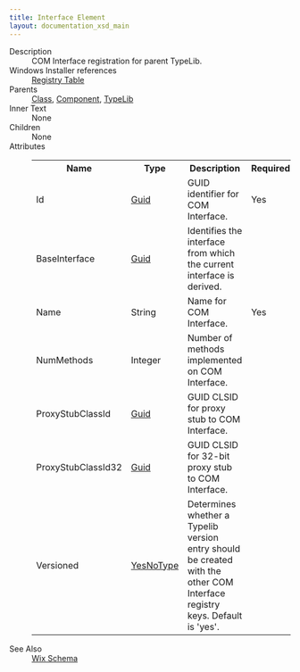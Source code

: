 ```yaml
---
title: Interface Element
layout: documentation_xsd_main
---
```

<dl>
  <dt>Description</dt>
  <dd>COM Interface registration for parent TypeLib.</dd>
  <dt>Windows Installer references</dt>
  <dd>
    <a href="http://msdn.microsoft.com/library/aa371168.aspx" target="_blank">Registry Table</a>
  </dd>
  <dt>Parents</dt>
  <dd>
    <a href="../wix/class">Class</a>, <a href="../wix/component">Component</a>, <a href="../wix/typelib">TypeLib</a></dd>
  <dt>Inner Text</dt>
  <dd>None</dd>
  <dt>Children</dt>
  <dd>None</dd>
  <dt>Attributes</dt>
  <dd>
    <table cellspacing="0" cellpadding="0" class="schema">
      <tr>
        <th width="15%">Name</th>
        <th width="15%">Type</th>
        <th width="65%">Description</th>
        <th width="15%">Required</th>
      </tr>
      <tr>
        <td>Id</td>
        <td><a href="../wix/simple_type_guid">Guid</a></td>
        <td>GUID identifier for COM Interface.</td>
        <td>Yes</td>
      </tr>
      <tr>
        <td>BaseInterface</td>
        <td><a href="../wix/simple_type_guid">Guid</a></td>
        <td>Identifies the interface from which the current interface is derived.</td>
        <td>&nbsp;</td>
      </tr>
      <tr>
        <td>Name</td>
        <td>String</td>
        <td>Name for COM Interface.</td>
        <td>Yes</td>
      </tr>
      <tr>
        <td>NumMethods</td>
        <td>Integer</td>
        <td>Number of methods implemented on COM Interface.</td>
        <td>&nbsp;</td>
      </tr>
      <tr>
        <td>ProxyStubClassId</td>
        <td><a href="../wix/simple_type_guid">Guid</a></td>
        <td>GUID CLSID for proxy stub to COM Interface.</td>
        <td>&nbsp;</td>
      </tr>
      <tr>
        <td>ProxyStubClassId32</td>
        <td><a href="../wix/simple_type_guid">Guid</a></td>
        <td>GUID CLSID for 32-bit proxy stub to COM Interface.</td>
        <td>&nbsp;</td>
      </tr>
      <tr>
        <td>Versioned</td>
        <td><a href="../wix/simple_type_yesnotype">YesNoType</a></td>
        <td>Determines whether a Typelib version entry should be created with the other COM Interface registry keys.  Default is 'yes'.</td>
        <td>&nbsp;</td>
      </tr>
    </table>
  </dd>
  <dt>See Also</dt>
  <dd>
    <a href="../wix">Wix Schema</a>
  </dd>
</dl>
